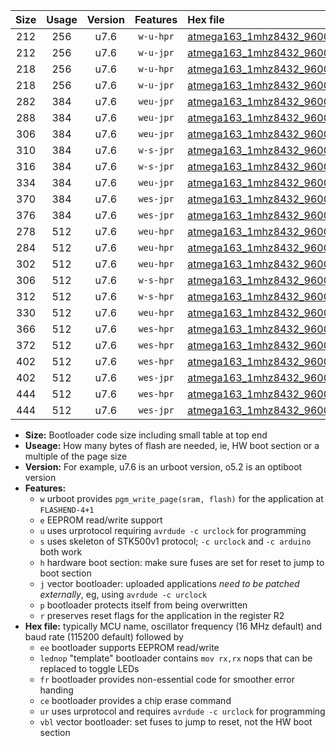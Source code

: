 |Size|Usage|Version|Features|Hex file|
|:-:|:-:|:-:|:-:|:--|
|212|256|u7.6|`w-u-hpr`|[atmega163_1mhz8432_9600bps_ur.hex](https://raw.githubusercontent.com/stefanrueger/urboot/main//atmega163_1mhz8432_9600bps_ur.hex)|
|212|256|u7.6|`w-u-jpr`|[atmega163_1mhz8432_9600bps_ur_vbl.hex](https://raw.githubusercontent.com/stefanrueger/urboot/main//atmega163_1mhz8432_9600bps_ur_vbl.hex)|
|218|256|u7.6|`w-u-hpr`|[atmega163_1mhz8432_9600bps_lednop_ur.hex](https://raw.githubusercontent.com/stefanrueger/urboot/main//atmega163_1mhz8432_9600bps_lednop_ur.hex)|
|218|256|u7.6|`w-u-jpr`|[atmega163_1mhz8432_9600bps_lednop_ur_vbl.hex](https://raw.githubusercontent.com/stefanrueger/urboot/main//atmega163_1mhz8432_9600bps_lednop_ur_vbl.hex)|
|282|384|u7.6|`weu-jpr`|[atmega163_1mhz8432_9600bps_ee_ur_vbl.hex](https://raw.githubusercontent.com/stefanrueger/urboot/main//atmega163_1mhz8432_9600bps_ee_ur_vbl.hex)|
|288|384|u7.6|`weu-jpr`|[atmega163_1mhz8432_9600bps_ee_lednop_ur_vbl.hex](https://raw.githubusercontent.com/stefanrueger/urboot/main//atmega163_1mhz8432_9600bps_ee_lednop_ur_vbl.hex)|
|306|384|u7.6|`weu-jpr`|[atmega163_1mhz8432_9600bps_ee_lednop_fr_ur_vbl.hex](https://raw.githubusercontent.com/stefanrueger/urboot/main//atmega163_1mhz8432_9600bps_ee_lednop_fr_ur_vbl.hex)|
|310|384|u7.6|`w-s-jpr`|[atmega163_1mhz8432_9600bps_vbl.hex](https://raw.githubusercontent.com/stefanrueger/urboot/main//atmega163_1mhz8432_9600bps_vbl.hex)|
|316|384|u7.6|`w-s-jpr`|[atmega163_1mhz8432_9600bps_lednop_vbl.hex](https://raw.githubusercontent.com/stefanrueger/urboot/main//atmega163_1mhz8432_9600bps_lednop_vbl.hex)|
|334|384|u7.6|`weu-jpr`|[atmega163_1mhz8432_9600bps_ee_lednop_fr_ce_ur_vbl.hex](https://raw.githubusercontent.com/stefanrueger/urboot/main//atmega163_1mhz8432_9600bps_ee_lednop_fr_ce_ur_vbl.hex)|
|370|384|u7.6|`wes-jpr`|[atmega163_1mhz8432_9600bps_ee_vbl.hex](https://raw.githubusercontent.com/stefanrueger/urboot/main//atmega163_1mhz8432_9600bps_ee_vbl.hex)|
|376|384|u7.6|`wes-jpr`|[atmega163_1mhz8432_9600bps_ee_lednop_vbl.hex](https://raw.githubusercontent.com/stefanrueger/urboot/main//atmega163_1mhz8432_9600bps_ee_lednop_vbl.hex)|
|278|512|u7.6|`weu-hpr`|[atmega163_1mhz8432_9600bps_ee_ur.hex](https://raw.githubusercontent.com/stefanrueger/urboot/main//atmega163_1mhz8432_9600bps_ee_ur.hex)|
|284|512|u7.6|`weu-hpr`|[atmega163_1mhz8432_9600bps_ee_lednop_ur.hex](https://raw.githubusercontent.com/stefanrueger/urboot/main//atmega163_1mhz8432_9600bps_ee_lednop_ur.hex)|
|302|512|u7.6|`weu-hpr`|[atmega163_1mhz8432_9600bps_ee_lednop_fr_ur.hex](https://raw.githubusercontent.com/stefanrueger/urboot/main//atmega163_1mhz8432_9600bps_ee_lednop_fr_ur.hex)|
|306|512|u7.6|`w-s-hpr`|[atmega163_1mhz8432_9600bps.hex](https://raw.githubusercontent.com/stefanrueger/urboot/main//atmega163_1mhz8432_9600bps.hex)|
|312|512|u7.6|`w-s-hpr`|[atmega163_1mhz8432_9600bps_lednop.hex](https://raw.githubusercontent.com/stefanrueger/urboot/main//atmega163_1mhz8432_9600bps_lednop.hex)|
|330|512|u7.6|`weu-hpr`|[atmega163_1mhz8432_9600bps_ee_lednop_fr_ce_ur.hex](https://raw.githubusercontent.com/stefanrueger/urboot/main//atmega163_1mhz8432_9600bps_ee_lednop_fr_ce_ur.hex)|
|366|512|u7.6|`wes-hpr`|[atmega163_1mhz8432_9600bps_ee.hex](https://raw.githubusercontent.com/stefanrueger/urboot/main//atmega163_1mhz8432_9600bps_ee.hex)|
|372|512|u7.6|`wes-hpr`|[atmega163_1mhz8432_9600bps_ee_lednop.hex](https://raw.githubusercontent.com/stefanrueger/urboot/main//atmega163_1mhz8432_9600bps_ee_lednop.hex)|
|402|512|u7.6|`wes-hpr`|[atmega163_1mhz8432_9600bps_ee_lednop_fr.hex](https://raw.githubusercontent.com/stefanrueger/urboot/main//atmega163_1mhz8432_9600bps_ee_lednop_fr.hex)|
|402|512|u7.6|`wes-jpr`|[atmega163_1mhz8432_9600bps_ee_lednop_fr_vbl.hex](https://raw.githubusercontent.com/stefanrueger/urboot/main//atmega163_1mhz8432_9600bps_ee_lednop_fr_vbl.hex)|
|444|512|u7.6|`wes-hpr`|[atmega163_1mhz8432_9600bps_ee_lednop_fr_ce.hex](https://raw.githubusercontent.com/stefanrueger/urboot/main//atmega163_1mhz8432_9600bps_ee_lednop_fr_ce.hex)|
|444|512|u7.6|`wes-jpr`|[atmega163_1mhz8432_9600bps_ee_lednop_fr_ce_vbl.hex](https://raw.githubusercontent.com/stefanrueger/urboot/main//atmega163_1mhz8432_9600bps_ee_lednop_fr_ce_vbl.hex)|

- **Size:** Bootloader code size including small table at top end
- **Useage:** How many bytes of flash are needed, ie, HW boot section or a multiple of the page size
- **Version:** For example, u7.6 is an urboot version, o5.2 is an optiboot version
- **Features:**
  + `w` urboot provides `pgm_write_page(sram, flash)` for the application at `FLASHEND-4+1`
  + `e` EEPROM read/write support
  + `u` uses urprotocol requiring `avrdude -c urclock` for programming
  + `s` uses skeleton of STK500v1 protocol; `-c urclock` and `-c arduino` both work
  + `h` hardware boot section: make sure fuses are set for reset to jump to boot section
  + `j` vector bootloader: uploaded applications *need to be patched externally*, eg, using `avrdude -c urclock`
  + `p` bootloader protects itself from being overwritten
  + `r` preserves reset flags for the application in the register R2
- **Hex file:** typically MCU name, oscillator frequency (16 MHz default) and baud rate (115200 default) followed by
  + `ee` bootloader supports EEPROM read/write
  + `lednop` "template" bootloader contains `mov rx,rx` nops that can be replaced to toggle LEDs
  + `fr` bootloader provides non-essential code for smoother error handing
  + `ce` bootloader provides a chip erase command
  + `ur` uses urprotocol and requires `avrdude -c urclock` for programming
  + `vbl` vector bootloader: set fuses to jump to reset, not the HW boot section
